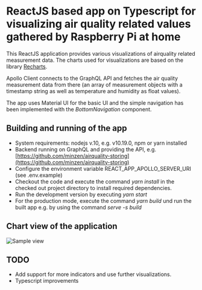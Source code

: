 # ReactJS based app on Typescript for visualizing air quality related values gathered by Raspberry Pi at home

This ReactJS application provides various visualizations of airquality related measurement data. The charts used for visualizations are based on the library [Recharts](http://recharts.org/en-US).

Apollo Client connects to the GraphQL API and fetches the air quality measurement data from there (an array of measurement objects with a timestamp string as well as temperature and humidity as float values).

The app uses Material UI for the basic UI and the simple navigation has been implemented with the _BottomNavigation_ component.

## Building and running of the app

- System requirements: nodejs v.10, e.g. v10.19.0, npm or yarn installed
- Backend running on GraphQL and providing the API, e.g. [https://github.com/minzen/airquality-storing](https://github.com/minzen/airquality-storing)
- Configure the environment variable REACT_APP_APOLLO_SERVER_URI (see .env.example)
- Checkout the code and execute the command _yarn install_ in the checked out project directory to install required dependencies.
- Run the development version by executing _yarn start_
- For the production mode, execute the command _yarn build_ und run the built app e.g. by using the command _serve -s build_

## Chart view of the application

![Sample view](https://user-images.githubusercontent.com/1672059/75363137-fcb2ed00-58b9-11ea-916d-ef7901e8a4d1.png)

## TODO

- Add support for more indicators and use further visualizations.
- Typescript improvements
